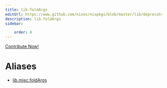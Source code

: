 ```yaml
---
title: lib.foldArgs
editUrl: https://www.github.com/nixos/nixpkgs/blob/master/lib/deprecated.nix#L23C14
description: lib.foldArgs
sidebar:

    order: 8
---
```


<a href="https://www.github.com/nixos/nixpkgs/blob/master/lib/deprecated.nix#L23C14">Contribute Now!</a>


# Aliases

- [lib.misc.foldArgs](/reference/libmisc.foldArgs)


